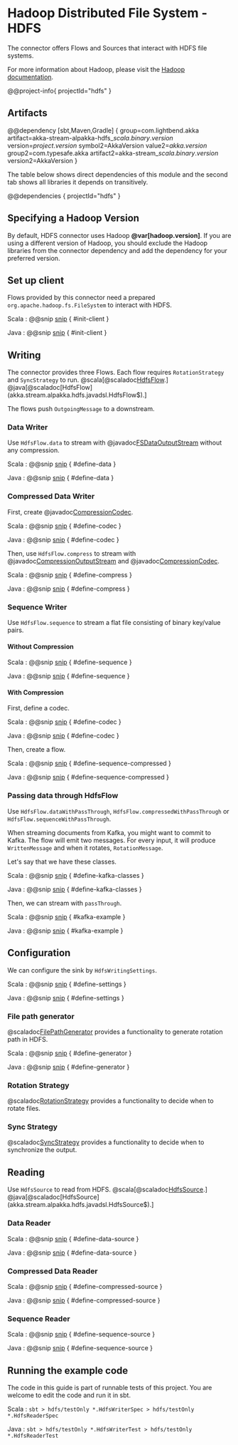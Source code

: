 # Hadoop Distributed File System - HDFS

The connector offers Flows and Sources that interact with HDFS file systems.

For more information about Hadoop, please visit the [Hadoop documentation](https://hadoop.apache.org/).

@@project-info{ projectId="hdfs" }

## Artifacts

@@dependency [sbt,Maven,Gradle] {
  group=com.lightbend.akka
  artifact=akka-stream-alpakka-hdfs_$scala.binary.version$
  version=$project.version$
  symbol2=AkkaVersion
  value2=$akka.version$
  group2=com.typesafe.akka
  artifact2=akka-stream_$scala.binary.version$
  version2=AkkaVersion
}

The table below shows direct dependencies of this module and the second tab shows all libraries it depends on transitively.

@@dependencies { projectId="hdfs" }


## Specifying a Hadoop Version

By default, HDFS connector uses Hadoop **@var[hadoop.version]**. If you are using a different version of Hadoop,
you should exclude the Hadoop libraries from the connector dependency and add the dependency for your preferred version.

## Set up client

Flows provided by this connector need a prepared `org.apache.hadoop.fs.FileSystem` to 
interact with HDFS.


Scala
: @@snip [snip](/hdfs/src/test/scala/docs/scaladsl//HdfsWriterSpec.scala) { #init-client }

Java
: @@snip [snip](/hdfs/src/test/java/docs/javadsl/HdfsWriterTest.java) { #init-client }


## Writing

The connector provides three Flows. Each flow requires `RotationStrategy` and `SyncStrategy` to run.
@scala[@scaladoc[HdfsFlow](akka.stream.alpakka.hdfs.scaladsl.HdfsFlow$).]
@java[@scaladoc[HdfsFlow](akka.stream.alpakka.hdfs.javadsl.HdfsFlow$).]

The flows push `OutgoingMessage` to a downstream.

### Data Writer

Use `HdfsFlow.data` to stream with @javadoc[FSDataOutputStream](org.apache.hadoop.fs.FSDataOutputStream) without any compression.


Scala
: @@snip [snip](/hdfs/src/test/scala/docs/scaladsl//HdfsWriterSpec.scala) { #define-data }

Java
: @@snip [snip](/hdfs/src/test/java/docs/javadsl/HdfsWriterTest.java) { #define-data }


### Compressed Data Writer

First, create @javadoc[CompressionCodec](org.apache.hadoop.io.compress.CompressionCodec).


Scala
: @@snip [snip](/hdfs/src/test/scala/docs/scaladsl//HdfsWriterSpec.scala) { #define-codec }

Java
: @@snip [snip](/hdfs/src/test/java/docs/javadsl/HdfsWriterTest.java) { #define-codec }


Then, use `HdfsFlow.compress` to stream with @javadoc[CompressionOutputStream](org.apache.hadoop.io.compress.CompressionOutputStream) and @javadoc[CompressionCodec](org.apache.hadoop.io.compress.CompressionCodec). 


Scala
: @@snip [snip](/hdfs/src/test/scala/docs/scaladsl//HdfsWriterSpec.scala) { #define-compress }

Java
: @@snip [snip](/hdfs/src/test/java/docs/javadsl/HdfsWriterTest.java) { #define-compress }


### Sequence Writer

Use `HdfsFlow.sequence` to stream a flat file consisting of binary key/value pairs.

#### Without Compression


Scala
: @@snip [snip](/hdfs/src/test/scala/docs/scaladsl//HdfsWriterSpec.scala) { #define-sequence }

Java
: @@snip [snip](/hdfs/src/test/java/docs/javadsl/HdfsWriterTest.java) { #define-sequence }


#### With Compression

First, define a codec.


Scala
: @@snip [snip](/hdfs/src/test/scala/docs/scaladsl//HdfsWriterSpec.scala) { #define-codec }

Java
: @@snip [snip](/hdfs/src/test/java/docs/javadsl/HdfsWriterTest.java) { #define-codec }


Then, create a flow.


Scala
: @@snip [snip](/hdfs/src/test/scala/docs/scaladsl//HdfsWriterSpec.scala) { #define-sequence-compressed }

Java
: @@snip [snip](/hdfs/src/test/java/docs/javadsl/HdfsWriterTest.java) { #define-sequence-compressed }

### Passing data through HdfsFlow

Use `HdfsFlow.dataWithPassThrough`, `HdfsFlow.compressedWithPassThrough` or `HdfsFlow.sequenceWithPassThrough`.

When streaming documents from Kafka, you might want to commit to Kafka. The flow will emit two messages.
For every input, it will produce `WrittenMessage` and when it rotates, `RotationMessage`.

Let's say that we have these classes.


Scala
: @@snip [snip](/hdfs/src/test/scala/docs/scaladsl//HdfsWriterSpec.scala) { #define-kafka-classes }

Java
: @@snip [snip](/hdfs/src/test/java/docs/javadsl/HdfsWriterTest.java) { #define-kafka-classes }


Then, we can stream with `passThrough`.


Scala
: @@snip [snip](/hdfs/src/test/scala/docs/scaladsl//HdfsWriterSpec.scala) { #kafka-example }

Java
: @@snip [snip](/hdfs/src/test/java/docs/javadsl/HdfsWriterTest.java) { #kafka-example }


## Configuration

We can configure the sink by `HdfsWritingSettings`. 


Scala
: @@snip [snip](/hdfs/src/test/scala/docs/scaladsl//HdfsWriterSpec.scala) { #define-settings }

Java
: @@snip [snip](/hdfs/src/test/java/docs/javadsl/HdfsWriterTest.java) { #define-settings }


### File path generator

@scaladoc[FilePathGenerator](akka.stream.alpakka.hdfs.FilePathGenerator$) provides a functionality to generate rotation path in HDFS. 

Scala
: @@snip [snip](/hdfs/src/test/scala/docs/scaladsl//HdfsWriterSpec.scala) { #define-generator }

Java
: @@snip [snip](/hdfs/src/test/java/docs/javadsl/HdfsWriterTest.java) { #define-generator }


### Rotation Strategy


@scaladoc[RotationStrategy](akka.stream.alpakka.hdfs.RotationStrategy$) provides a functionality to decide when to rotate files.

### Sync Strategy


@scaladoc[SyncStrategy](akka.stream.alpakka.hdfs.SyncStrategy$) provides a functionality to decide when to synchronize the output.

## Reading

Use `HdfsSource` to read from HDFS.
@scala[@scaladoc[HdfsSource](akka.stream.alpakka.hdfs.scaladsl.HdfsSource$).]
@java[@scaladoc[HdfsSource](akka.stream.alpakka.hdfs.javadsl.HdfsSource$).]


### Data Reader


Scala
: @@snip [snip](/hdfs/src/test/scala/docs/scaladsl//HdfsReaderSpec.scala) { #define-data-source }

Java
: @@snip [snip](/hdfs/src/test/java/docs/javadsl/HdfsReaderTest.java) { #define-data-source }


### Compressed Data Reader


Scala
: @@snip [snip](/hdfs/src/test/scala/docs/scaladsl//HdfsReaderSpec.scala) { #define-compressed-source }

Java
: @@snip [snip](/hdfs/src/test/java/docs/javadsl/HdfsReaderTest.java) { #define-compressed-source }


### Sequence Reader


Scala
: @@snip [snip](/hdfs/src/test/scala/docs/scaladsl//HdfsReaderSpec.scala) { #define-sequence-source }

Java
: @@snip [snip](/hdfs/src/test/java/docs/javadsl/HdfsReaderTest.java) { #define-sequence-source }


## Running the example code

The code in this guide is part of runnable tests of this project. You are welcome to edit the code and run it in sbt.

Scala
:   ```
    sbt
    > hdfs/testOnly *.HdfsWriterSpec
    > hdfs/testOnly *.HdfsReaderSpec
    ```

Java
:   ```
    sbt
    > hdfs/testOnly *.HdfsWriterTest
    > hdfs/testOnly *.HdfsReaderTest
    ```
